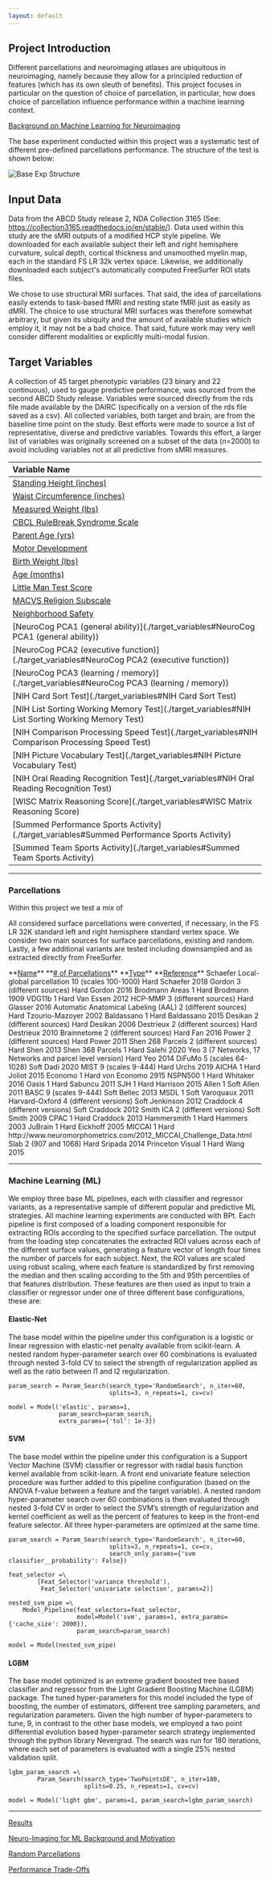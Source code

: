 ```yaml
---
layout: default
---
```


## Project Introduction

Different parcellations and neuroimaging atlases are ubiquitous in neuroimaging, namely because they allow for a principled reduction of features (which has its own sleuth of benefits). This project focuses in particular on the question of choice of parcellation, in particular, how does choice of parcellation influence performance within a machine learning context.

[Background on Machine Learning for Neuroimaging](./ml_neuroimaging.html)

The base experiment conducted within this project was a systematic test of different pre-defined parcellations performance. The structure of the test is shown below:

![Base Exp Structure](https://raw.githubusercontent.com/sahahn/Parcs_Project/master/analyze/Figures/Figure1.png)

## Input Data

Data from the ABCD Study release 2, NDA Collection 3165 (See: https://collection3165.readthedocs.io/en/stable/). Data used within this study are the sMRI outputs of a modified HCP style pipeline. We downloaded for each available subject their left and right hemisphere curvature, sulcal depth, cortical thickness and unsmoothed myelin map, each in the standard FS LR 32k vertex space. Likewise, we additionally downloaded each subject's automatically computed FreeSurfer ROI stats files. 

We chose to use structural MRI surfaces. That said, the idea of parcellations easily extends to task-based fMRI and resting state fMRI just as easily as dMRI. The choice to use structural MRI surfaces was therefore somewhat arbitrary, but given its ubiquity and the amount of available studies which employ it, it may not be a bad choice. That said, future work may very well consider different modalities or explicitly multi-modal fusion.


## Target Variables

A collection of 45 target phenotypic variables (23 binary and 22 continuous), used to gauge predictive performance, was sourced from the second ABCD Study release. Variables were sourced directly from the rds file made available by the DAIRC (specifically on a version of the rds file saved as a csv). All collected variables, both target and brain, are from the baseline time point on the study. Best efforts were made to source a list of representative, diverse and predictive variables. Towards this effort, a larger list of variables was originally screened on a subset of the data (n=2000) to avoid including variables not at all predictive from sMRI measures.


| Variable Name                         |
|:--------------------------------------|
[Standing Height (inches)](./target_variables#standing-height-inches)|
[Waist Circumference (inches)](./target_variables#waist-circumference-inches)|               
[Measured Weight (lbs)](./target_variables#measured-weight-lbs)|
[CBCL RuleBreak Syndrome Scale](./target_variables#cbcl-rulebreak-syndrome-scale)|                     
[Parent Age (yrs)](./target_variables#parent-age-yrs)|                      
[Motor Development](./target_variables#motor-development)|                      
[Birth Weight (lbs)](./target_variables#birth-weight-lbs)|                               
[Age (months)](./target_variables#age-months)|                                        
[Little Man Test Score](./target_variables#little-man-test-score)|                                
[MACVS Religion Subscale](./target_variables#macvs-religion-subscale)|                             
[Neighborhood Safety](./target_variables#neighborhood-safety)|                               
[NeuroCog PCA1 (general ability)](./target_variables#NeuroCog PCA1 (general ability))|                   
[NeuroCog PCA2 (executive function)](./target_variables#NeuroCog PCA2 (executive function))|
[NeuroCog PCA3 (learning / memory)](./target_variables#NeuroCog PCA3 (learning / memory))|
[NIH Card Sort Test](./target_variables#NIH Card Sort Test)|
[NIH List Sorting Working Memory Test](./target_variables#NIH List Sorting Working Memory Test)|
[NIH Comparison Processing Speed Test](./target_variables#NIH Comparison Processing Speed Test)|
[NIH Picture Vocabulary Test](./target_variables#NIH Picture Vocabulary Test)|
[NIH Oral Reading Recognition Test](./target_variables#NIH Oral Reading Recognition Test)|
[WISC Matrix Reasoning Score](./target_variables#WISC Matrix Reasoning Score)|
[Summed Performance Sports Activity](./target_variables#Summed Performance Sports Activity)|
[Summed Team Sports Activity](./target_variables#Summed Team Sports Activity)|

----

### Parcellations

Within this project we test a mix of 

All considered surface parcellations were converted, if necessary, in the FS LR 32K standard left and right hemisphere standard vertex space. We consider two main sources for surface parcellations, existing and random. Lastly, a few additional variants are tested including downsampled and as extracted directly from FreeSurfer.

<td>**<span style="text-decoration:underline;">Name</span>**

   </td>
   <td>**<span style="text-decoration:underline;"># of Parcellations</span>**

   </td>
   <td>**<span style="text-decoration:underline;">Type</span>**

   </td>
   <td>**<span style="text-decoration:underline;">Reference</span>**

   </td>
   <td>Schaefer Local-global parcellation

   </td>
   <td>10 (scales 100-1000)

   </td>
   <td>Hard

   </td>
   <td>Schaefer 2018

   </td>
   <td>Gordon

   </td>
   <td>3 (different sources)

   </td>
   <td>Hard

   </td>
   <td>Gordon 2016

   </td>
   <td>Brodmann Areas

   </td>
   <td>1

   </td>
   <td>Hard

   </td>
   <td>Brodmann 1909

   </td>
   <td>VDG11b

   </td>
   <td>1

   </td>
   <td>Hard

   </td>
   <td>Van Essen 2012

   </td>
   <td>HCP-MMP

   </td>
   <td>3 (different sources)

   </td>
   <td>Hard

   </td>
   <td>Glasser 2016

   </td>
   <td>Automatic Anatomical Labeling (AAL)

   </td>
   <td>2 (different sources)

   </td>
   <td>Hard

   </td>
   <td>Tzourio-Mazoyer 2002

   </td>
   <td>Baldassano

   </td>
   <td>1

   </td>
   <td>Hard

   </td>
   <td>Baldassano 2015

   </td>
   <td>Desikan

   </td>
   <td>2 (different sources)

   </td>
   <td>Hard

   </td>
   <td>Desikan 2006

   </td>
   <td>Destrieux

   </td>
   <td>2 (different sources)

   </td>
   <td>Hard

   </td>
   <td>Destrieux 2010

   </td>
   <td>Brainnetome

   </td>
   <td>2 (different sources)

   </td>
   <td>Hard

   </td>
   <td>Fan 2016

   </td>
   <td>Power

   </td>
   <td>2 (different sources)

   </td>
   <td>Hard 

   </td>
   <td>Power 2011

   </td>
   <td>Shen 268 Parcels

   </td>
   <td>2 (different sources)

   </td>
   <td>Hard

   </td>
   <td>Shen 2013

   </td>
   <td>Shen 368 Parcels

   </td>
   <td>1

   </td>
   <td>Hard

   </td>
   <td>Salehi 2020

   </td>
   <td>Yeo

   </td>
   <td>3 (7 Networks, 17 Networks and parcel level version)

   </td>
   <td>Hard

   </td>
   <td>Yeo 2014

   </td>
   <td>DiFuMo

   </td>
   <td>5 (scales 64-1028)

   </td>
   <td>Soft

   </td>
   <td>Dadi 2020

   </td>
   <td>MIST

   </td>
   <td>9 (scales 9-444)

   </td>
   <td>Hard

   </td>
   <td>Urchs 2019

   </td>
   <td>AICHA

   </td>
   <td>1

   </td>
   <td>Hard

   </td>
   <td>Joliot 2015

   </td>
   <td>Economo

   </td>
   <td>1

   </td>
   <td>Hard

   </td>
   <td>von Economo 2915

   </td>
   <td>NSPN500

   </td>
   <td>1

   </td>
   <td>Hard

   </td>
   <td>Whitaker 2016

   </td>
   <td>Oasis

   </td>
   <td>1

   </td>
   <td>Hard

   </td>
   <td>Sabuncu 2011

   </td>
   <td>SJH

   </td>
   <td>1

   </td>
   <td>Hard

   </td>
   <td>Harrison 2015

   </td>
   <td>Allen

   </td>
   <td>1

   </td>
   <td>Soft

   </td>
   <td>Allen 2011

   </td>
   <td>BASC

   </td>
   <td>9 (scales 9-444)

   </td>
   <td>Soft

   </td>
   <td>Bellec 2013

   </td>
   <td>MSDL

   </td>
   <td>1

   </td>
   <td>Soft

   </td>
   <td>Varoquaux 2011

   </td>
   <td>Harvard-Oxford

   </td>
   <td>4 (different versions)

   </td>
   <td>Soft

   </td>
   <td>Jenkinson 2012

   </td>
   <td>Craddock

   </td>
   <td>4 (different versions)

   </td>
   <td>Soft

   </td>
   <td>Craddock 2012

   </td>
   <td>Smith ICA

   </td>
   <td>2 (different versions)

   </td>
   <td>Soft

   </td>
   <td>Smith 2009

   </td>
   <td>CPAC

   </td>
   <td>1

   </td>
   <td>Hard

   </td>
   <td>Craddock 2013

   </td>
   <td>Hammersmith

   </td>
   <td>1

   </td>
   <td>Hard

   </td>
   <td>Hammers 2003

   </td>
   <td>JuBrain

   </td>
   <td>1

   </td>
   <td>Hard

   </td>
   <td>Eickhoff 2005

   </td>
   <td>MICCAI

   </td>
   <td>1

   </td>
   <td>Hard

   </td>
   <td>http://www.neuromorphometrics.com/2012_MICCAI_Challenge_Data.html

   </td>
   <td>Slab

   </td>
   <td>2 (907 and 1068)

   </td>
   <td>Hard

   </td>
   <td>Sripada 2014

   </td>
   <td>Princeton Visual

   </td>
   <td>1

   </td>
   <td>Hard

   </td>
   <td>Wang 2015

   </td>


----

### Machine Learning (ML)

We employ three base ML pipelines, each with classifier and regressor variants, as a representative sample of different popular and predictive ML strategies. All machine learning experiments are conducted with BPt. Each pipeline is first composed of a loading component responsible for extracting ROIs according to the specified surface parcellation. The output from the loading step concatenates the extracted ROI values across each of the different surface values, generating a feature vector of length four times the number of parcels for each subject. Next, the ROI values are scaled using robust scaling, where each feature is standardized by first removing the median and then scaling according to the 5th and 95th percentiles of that features distribution. These features are then used as input to train a classifier or regressor under one of three different base configurations, these are:


#### Elastic-Net
The base model within the pipeline under this configuration is a logistic or linear regression with elastic-net penalty available from scikit-learn. A nested random hyper-parameter search over 60 combinations is evaluated through nested 3-fold CV to select the strength of regularization applied as well as the ratio between l1 and l2 regularization.

    param_search = Param_Search(search_type='RandomSearch', n_iter=60,
                                splits=3, n_repeats=1, cv=cv)

    model = Model('elastic', params=1,
                  param_search=param_search,
                  extra_params={'tol': 1e-3})

#### SVM
The base model within the pipeline under this configuration is a Support Vector Machine (SVM) classifier or regressor with radial basis function kernel available from scikit-learn. A front end univariate feature selection procedure was further added to this pipeline configuration (based on the ANOVA f-value between a feature and the target variable). A nested random hyper-parameter search over 60 combinations is then evaluated through nested 3-fold CV in order to select the SVM’s strength of regularization and kernel coefficient as well as the percent of features to keep in the front-end feature selector. All three hyper-parameters are optimized at the same time.

    param_search = Param_Search(search_type='RandomSearch', n_iter=60,
                                splits=3, n_repeats=1, cv=cv,
                                search_only_params={'svm classifier__probability': False})

    feat_selector =\
            [Feat_Selector('variance threshold'),
             Feat_Selector('univariate selection', params=2)]

    nested_svm_pipe =\
        Model_Pipeline(feat_selectors=feat_selector,
                       model=Model('svm', params=1, extra_params={'cache_size': 2000}),
                       param_search=param_search)

    model = Model(nested_svm_pipe)


#### LGBM
The base model optimized is an extreme gradient boosted tree based classifier and regressor from the Light Gradient Boosting Machine (LGBM) package. The tuned hyper-parameters for this model included the type of boosting, the number of estimators, different tree sampling parameters, and regularization parameters. Given the high number of hyper-parameters to tune, 9, in contrast to the other base models, we employed a two point differential evolution based hyper-parameter search strategy implemented through the python library Nevergrad. The search was run for 180 iterations, where each set of parameters is evaluated with a single 25% nested validation split.


    lgbm_param_search =\
            Param_Search(search_type='TwoPointsDE', n_iter=180,
                         splits=0.25, n_repeats=1, cv=cv)

    model = Model('light gbm', params=1, param_search=lgbm_param_search)

----

[Results](./results.html)

[Neuro-Imaging for ML Background and Motivation](./ml_neuroimaging.html)

[Random Parcellations](./random_parcellations.html)

[Performance Trade-Offs](./trade_offs.html)